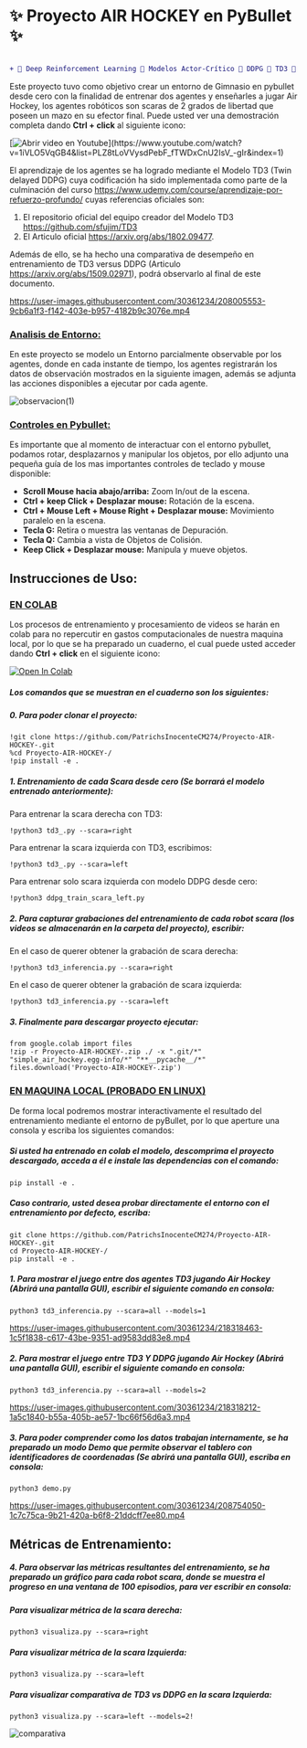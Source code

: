 
# ✨ Proyecto AIR HOCKEY en PyBullet ✨

```diff

+ 🤖 Deep Reinforcement Learning 🤖 Modelos Actor-Crítico 🤖 DDPG 🤖 TD3 🤖
```

Este proyecto tuvo como objetivo crear un entorno de Gimnasio en pybullet desde cero con la finalidad de entrenar dos agentes y enseñarles a jugar Air Hockey, los agentes robóticos son scaras de 2 grados de libertad que poseen un mazo en su efector final. 
Puede usted ver una demostración completa dando **Ctrl + click** al siguiente icono: 

[![Abrir video en Youtube](https://badgen.net/badge/Proyecto/Youtube/red?)](https://www.youtube.com/watch?v=1iVLO5VqGB4&list=PLZ8tLoVVysdPebF_fTWDxCnU2IsV_-gIr&index=1)

El aprendizaje de los agentes se ha logrado mediante el Modelo TD3 (Twin delayed DDPG) cuya codificación ha sido implementada como parte de la culminación del curso https://www.udemy.com/course/aprendizaje-por-refuerzo-profundo/ cuyas referencias oficiales son: 
1. El repositorio oficial del equipo creador del Modelo TD3 https://github.com/sfujim/TD3
2. El Articulo oficial https://arxiv.org/abs/1802.09477. 

Además de ello, se ha hecho una comparativa de desempeño en entrenamiento de TD3 versus DDPG (Articulo https://arxiv.org/abs/1509.02971), podrá observarlo al final de este documento.



https://user-images.githubusercontent.com/30361234/208005553-9cb6a1f3-f142-403e-b957-4182b9c3076e.mp4

### <ins>Analisis de Entorno:</ins>
En este proyecto se modelo un Entorno parcialmente observable por los agentes, donde en cada instante de tiempo, los agentes registrarán los datos de observación mostrados en la siguiente imagen, además se adjunta las acciones disponibles a ejecutar por cada agente. 

![observacion(1)](https://user-images.githubusercontent.com/30361234/221737585-acf74b14-bf5e-4b0c-af71-4deba00881d2.png)


### <ins>Controles en Pybullet:</ins>
Es importante que al momento de interactuar con el entorno pybullet, podamos rotar, desplazarnos y manipular los objetos, por ello adjunto una pequeña guía de los mas importantes controles de teclado y mouse disponible:

- **Scroll Mouse hacia abajo/arriba:** Zoom In/out de la escena.
- **Ctrl + keep Click + Desplazar mouse:** Rotación de la escena.
- **Ctrl + Mouse Left + Mouse Right + Desplazar mouse:** Movimiento paralelo en la escena.
- **Tecla G:** Retira o muestra las ventanas de Depuración.
- **Tecla Q:** Cambia a vista de Objetos de Colisión.
- **Keep Click + Desplazar mouse:** Manipula y mueve objetos.


## Instrucciones de Uso:
 
### <ins>EN COLAB</ins>
Los procesos de entrenamiento y procesamiento de videos se harán en colab para no repercutir en gastos computacionales de nuestra maquina local, por lo que se ha preparado un cuaderno, el cual puede usted acceder dando **Ctrl + click** en el siguiente icono:

[![Open In Colab](https://colab.research.google.com/assets/colab-badge.svg)](https://colab.research.google.com/github/PatrichsInocenteCM274/Proyecto-AIR-HOCKEY-/blob/master/Entorno_Air_Hockey_Entrenamiento_con_TD3_y_DDPG.ipynb) 
##### Los comandos que se muestran en el cuaderno son los siguientes:


##### 0. Para poder clonar el proyecto:  
~~~
!git clone https://github.com/PatrichsInocenteCM274/Proyecto-AIR-HOCKEY-.git 
%cd Proyecto-AIR-HOCKEY-/
!pip install -e .
~~~

##### 1. Entrenamiento de cada Scara desde cero (Se borrará el modelo entrenado anteriormente):  
Para entrenar la scara derecha con TD3:  
~~~
!python3 td3_.py --scara=right  
~~~
Para entrenar la scara izquierda con TD3, escribimos:  
~~~
!python3 td3_.py --scara=left  
~~~
Para entrenar solo scara izquierda con modelo DDPG desde cero:  
~~~
!python3 ddpg_train_scara_left.py
~~~

##### 2. Para capturar grabaciones del entrenamiento de cada robot scara (los videos se almacenarán en la carpeta del proyecto), escribir:  
En el caso de querer obtener la grabación de scara derecha:  
~~~
!python3 td3_inferencia.py --scara=right  
~~~
En el caso de querer obtener la grabación de scara izquierda:  
~~~
!python3 td3_inferencia.py --scara=left  
~~~

##### 3. Finalmente para descargar proyecto ejecutar:
~~~
from google.colab import files
!zip -r Proyecto-AIR-HOCKEY-.zip ./ -x ".git/*" "simple_air_hockey.egg-info/*" "**__pycache__/*"
files.download('Proyecto-AIR-HOCKEY-.zip')
~~~

### <ins> EN MAQUINA LOCAL (PROBADO EN LINUX)</ins>

De forma local podremos mostrar interactivamente el resultado del entrenamiento mediante el entorno de pyBullet, por lo que aperture una consola y escriba los siguientes comandos:

##### Si usted ha entrenado en colab el modelo, descomprima el proyecto descargado, acceda a él e instale las dependencias con el comando:
~~~
pip install -e .
~~~

##### Caso contrario, usted desea probar directamente el entorno con el entrenamiento por defecto, escriba:
~~~
git clone https://github.com/PatrichsInocenteCM274/Proyecto-AIR-HOCKEY-.git 
cd Proyecto-AIR-HOCKEY-/
pip install -e .
~~~

##### 1. Para mostrar el juego entre dos agentes TD3 jugando Air Hockey (Abrirá una pantalla GUI), escribir el siguiente comando en consola:  
~~~
python3 td3_inferencia.py --scara=all --models=1
~~~


https://user-images.githubusercontent.com/30361234/218318463-1c5f1838-c617-43be-9351-ad9583dd83e8.mp4



##### 2. Para mostrar el juego entre TD3 Y DDPG jugando Air Hockey (Abrirá una pantalla GUI), escribir el siguiente comando en consola:  
~~~
python3 td3_inferencia.py --scara=all --models=2
~~~


https://user-images.githubusercontent.com/30361234/218318212-1a5c1840-b55a-405b-ae57-1bc66f56d6a3.mp4



##### 3. Para poder comprender como los datos trabajan internamente, se ha preparado un modo Demo que permite observar el tablero con identificadores de coordenadas (Se abrirá una pantalla GUI), escriba en consola:

~~~
python3 demo.py 
~~~

https://user-images.githubusercontent.com/30361234/208754050-1c7c75ca-9b21-420a-b6f8-21ddcff7ee80.mp4


## Métricas de Entrenamiento:

##### 4. Para observar las métricas resultantes del entrenamiento, se ha preparado un gráfico para cada robot scara, donde se muestra el progreso en una ventana de 100 episodios, para ver escribir en consola:
##### Para visualizar métrica de la scara derecha:
~~~
python3 visualiza.py --scara=right
~~~
##### Para visualizar métrica de la scara Izquierda:
~~~
python3 visualiza.py --scara=left
~~~
##### Para visualizar comparativa de TD3 vs DDPG en la scara Izquierda:
~~~
python3 visualiza.py --scara=left --models=2!
~~~

![comparativa](https://user-images.githubusercontent.com/30361234/213372824-b62a2649-a33c-4e90-b6e8-b071e260a026.png)



